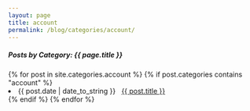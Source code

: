 ```yaml
---
layout: page
title: account
permalink: /blog/categories/account/
---
```


<h5>Posts by Category: {{ page.title }}</h5>

<div class="card">
  {% for post in site.categories.account %}
    {% if post.categories contains "account" %}
      <li class="category-posts">
        <span>{{ post.date | date_to_string }}</span>
        &nbsp;
        <a href="{{ post.url }}">{{ post.title }}</a>
      </li>
    {% endif %}
  {% endfor %}
</div>
